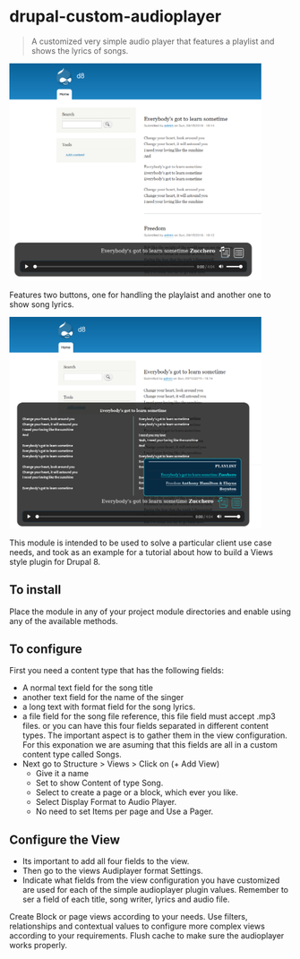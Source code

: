 # drupal-custom-audioplayer

> A customized very simple audio player that features a playlist and shows the lyrics of songs.

<img src="https://raw.githubusercontent.com/x7ian/drupal-custom-audioplayer/master/images/audioplayer_playlist_w_lyrics_.png" width="450">    
    
Features two buttons, one for handling the playlaist and another one to show song lyrics.

<img src="https://raw.githubusercontent.com/x7ian/drupal-custom-audioplayer/master/images/audioplayer_playlist_w_lyrics.png" width="450"> 

This module is intended to be used to solve a particular client use case needs, and took as an example for a tutorial about how to build a Views style plugin for Drupal 8.

## To install 

Place the module in any of your project module directories and enable using any of the available methods.
    
## To configure
    
First you need a content type that has the following fields:
 - A normal text field for the song title
 - another text field for the name of the singer
 - a long text  with format field for the song lyrics.
 - a file field for the song file reference, this file field must accept .mp3 files.
or you can have this four fields separated in different content types. The important aspect is to gather them in the view configuration. For this exponation we are asuming that this fields are all in a custom content type called Songs.
 - Next go to Structure > Views > Click on (+ Add View)
   - Give it a name
   - Set to show Content of type Song.
   - Select to create a page or a block, which ever you like.
   - Select Display Format to Audio Player.
   - No need to set Items per page and Use a Pager.
   
## Configure the View
    
   - Its important to add all four fields to the view.
   - Then go to the views Audiplayer format Settings. 
   - Indicate what fields from the view configuration you have customized are used for each of the simple audioplayer plugin values. Remember to ser a field of each title, song writer, lyrics and audio file.
    
Create Block or page views according to your needs. 
Use filters, relationships and contextual values to configure more complex views according to your requirements.
Flush cache to make sure the audioplayer works properly.
